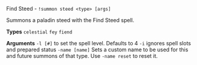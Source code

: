 Find Steed - `!summon steed <type> [args]` 

Summons a paladin steed with the Find Steed spell.
 
**Types**
`celestial`
`fey`
`fiend`

**Arguments**
`-l [#]` to set the spell level. Defaults to 4
`-i` ignores spell slots and prepared status
`-name [name]` Sets a custom name to be used for this and future summons of that type. Use `-name reset` to reset it.
